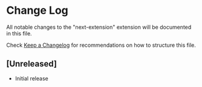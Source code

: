 # Change Log

All notable changes to the "next-extension" extension will be documented in this file.

Check [Keep a Changelog](http://keepachangelog.com/) for recommendations on how to structure this file.

## [Unreleased]

- Initial release